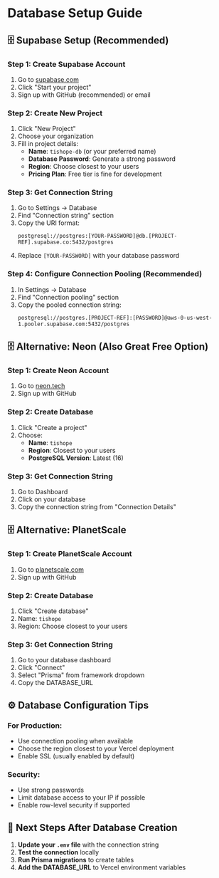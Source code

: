 # Database Setup Guide

## 🗄️ Supabase Setup (Recommended)

### Step 1: Create Supabase Account
1. Go to [supabase.com](https://supabase.com)
2. Click "Start your project"
3. Sign up with GitHub (recommended) or email

### Step 2: Create New Project
1. Click "New Project"
2. Choose your organization
3. Fill in project details:
   - **Name**: `tishope-db` (or your preferred name)
   - **Database Password**: Generate a strong password
   - **Region**: Choose closest to your users
   - **Pricing Plan**: Free tier is fine for development

### Step 3: Get Connection String
1. Go to Settings → Database
2. Find "Connection string" section
3. Copy the URI format:
   ```
   postgresql://postgres:[YOUR-PASSWORD]@db.[PROJECT-REF].supabase.co:5432/postgres
   ```
4. Replace `[YOUR-PASSWORD]` with your database password

### Step 4: Configure Connection Pooling (Recommended)
1. In Settings → Database
2. Find "Connection pooling" section
3. Copy the pooled connection string:
   ```
   postgresql://postgres.[PROJECT-REF]:[PASSWORD]@aws-0-us-west-1.pooler.supabase.com:5432/postgres
   ```

## 🗄️ Alternative: Neon (Also Great Free Option)

### Step 1: Create Neon Account
1. Go to [neon.tech](https://neon.tech)
2. Sign up with GitHub

### Step 2: Create Database
1. Click "Create a project"
2. Choose:
   - **Name**: `tishope`
   - **Region**: Closest to your users
   - **PostgreSQL Version**: Latest (16)

### Step 3: Get Connection String
1. Go to Dashboard
2. Click on your database
3. Copy the connection string from "Connection Details"

## 🗄️ Alternative: PlanetScale

### Step 1: Create PlanetScale Account
1. Go to [planetscale.com](https://planetscale.com)
2. Sign up with GitHub

### Step 2: Create Database
1. Click "Create database"
2. Name: `tishope`
3. Region: Choose closest to your users

### Step 3: Get Connection String
1. Go to your database dashboard
2. Click "Connect"
3. Select "Prisma" from framework dropdown
4. Copy the DATABASE_URL

## ⚙️ Database Configuration Tips

### For Production:
- Use connection pooling when available
- Choose the region closest to your Vercel deployment
- Enable SSL (usually enabled by default)

### Security:
- Use strong passwords
- Limit database access to your IP if possible
- Enable row-level security if supported

## 🔧 Next Steps After Database Creation

1. **Update your `.env` file** with the connection string
2. **Test the connection** locally
3. **Run Prisma migrations** to create tables
4. **Add the DATABASE_URL** to Vercel environment variables
